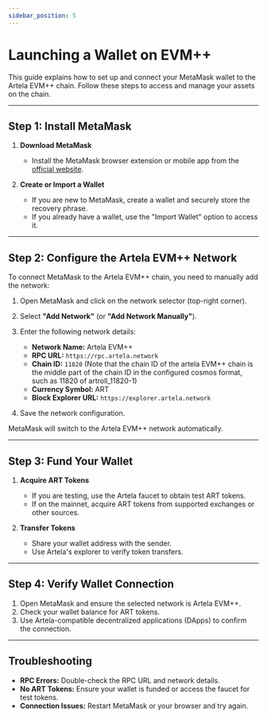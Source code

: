 ```yaml
---
sidebar_position: 5
---
```


# Launching a Wallet on EVM++

This guide explains how to set up and connect your MetaMask wallet to the Artela EVM++ chain. Follow these steps to access and manage your assets on the chain.

---

## Step 1: Install MetaMask

1. **Download MetaMask**
   - Install the MetaMask browser extension or mobile app from the [official website](https://metamask.io/).

2. **Create or Import a Wallet**
   - If you are new to MetaMask, create a wallet and securely store the recovery phrase.
   - If you already have a wallet, use the "Import Wallet" option to access it.

---

## Step 2: Configure the Artela EVM++ Network

To connect MetaMask to the Artela EVM++ chain, you need to manually add the network:

1. Open MetaMask and click on the network selector (top-right corner).
2. Select **"Add Network"** (or **"Add Network Manually"**).
3. Enter the following network details:

   - **Network Name:** Artela EVM++
   - **RPC URL:** `https://rpc.artela.network`
   - **Chain ID:** `11820` (Note that the chain ID of the artela EVM++ chain is the middle part of the chain ID in the configured cosmos format, such as 11820 of artroll_11820-1)
   - **Currency Symbol:** ART
   - **Block Explorer URL:** `https://explorer.artela.network`

4. Save the network configuration.

MetaMask will switch to the Artela EVM++ network automatically.

---

## Step 3: Fund Your Wallet

1. **Acquire ART Tokens**
   - If you are testing, use the Artela faucet to obtain test ART tokens.
   - If on the mainnet, acquire ART tokens from supported exchanges or other sources.

2. **Transfer Tokens**
   - Share your wallet address with the sender.
   - Use Artela's explorer to verify token transfers.

---

## Step 4: Verify Wallet Connection

1. Open MetaMask and ensure the selected network is Artela EVM++.
2. Check your wallet balance for ART tokens.
3. Use Artela-compatible decentralized applications (DApps) to confirm the connection.

---

## Troubleshooting

- **RPC Errors:** Double-check the RPC URL and network details.
- **No ART Tokens:** Ensure your wallet is funded or access the faucet for test tokens.
- **Connection Issues:** Restart MetaMask or your browser and try again.
